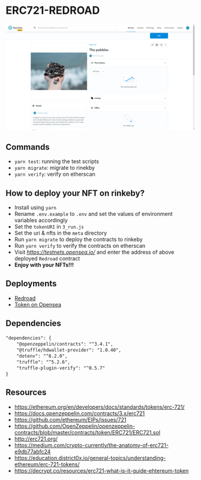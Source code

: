 # ERC721-REDROAD
<img src="./images/0.png" width="800" />

## Commands
 - `yarn test`: running the test scripts
 - `yarn migrate`: migrate to rinekby
 - `yarn verify`: verify on etherscan

## How to deploy your NFT on **rinkeby**?
 - Install using `yarn`
 - Rename `.env.example` to `.env` and set the values of environment variables accordingly
 - Set the `tokenURI` in `3_run.js`
 - Set the uri & nfts in the `meta` directory
 - Run `yarn migrate` to deploy the contracts to rinkeby
 - Run `yarn verify` to verify the contracts on etherscan
 - Visit *https://testnets.opensea.io/* and enter the address of above deployed `Redroad` contract
 - **Enjoy with your NFTs!!!**

## Deployments
 - [Redroad](https://rinkeby.etherscan.io/address/0x19042381269FBDada8F0dAf01B4c7b21D51E6E5A#readContract)
 - [Token on Opensea](https://testnets.opensea.io/assets/0x19042381269fbdada8f0daf01b4c7b21d51e6e5a/1)

## Dependencies
```
"dependencies": {
    "@openzeppelin/contracts": "^3.4.1",
    "@truffle/hdwallet-provider": "1.0.40",
    "dotenv": "^8.2.0",
    "truffle": "^5.2.6",
    "truffle-plugin-verify": "^0.5.7"
}
```

## Resources
 - https://ethereum.org/en/developers/docs/standards/tokens/erc-721/
 - https://docs.openzeppelin.com/contracts/3.x/erc721
 - https://github.com/ethereum/EIPs/issues/721
 - https://github.com/OpenZeppelin/openzeppelin-contracts/blob/master/contracts/token/ERC721/ERC721.sol
 - http://erc721.org/
 - https://medium.com/crypto-currently/the-anatomy-of-erc721-e9db77abfc24
 - https://education.district0x.io/general-topics/understanding-ethereum/erc-721-tokens/ 
 - https://decrypt.co/resources/erc721-what-is-it-guide-ehtereum-token